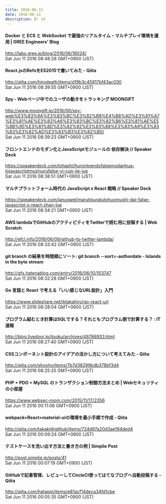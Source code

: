 ```yaml
---
title: 2016-06-11
date: 2016-06-11
description: B! 14
---
```


#### Docker と ECS と WebSocket で最強のリアルタイム・マルチプレイ環境を運用 | GREE Engineers' Blog
http://labs.gree.jp/blog/2016/06/16024/<br>
Sat Jun 11 2016 08:48:28 GMT+0900 (JST)<br>


#### React.jsのRefsをES2015で書いてみた - Qiita
http://qiita.com/hirodeath/items/d19b3c45817bf43ac030<br>
Sat Jun 11 2016 08:39:55 GMT+0900 (JST)<br>


#### Spy - Webページ中でのユーザの動きをトラッキング MOONGIFT
http://www.moongift.jp/2016/06/spy-web%E3%83%9A%E3%83%BC%E3%82%B8%E4%B8%AD%E3%81%A7%E3%81%AE%E3%83%A6%E3%83%BC%E3%82%B6%E3%81%AE%E5%8B%95%E3%81%8D%E3%82%92%E3%83%88%E3%83%A9%E3%83%83%E3%82%AD%E3%83%B3%E3%82%B0/<br>
Sat Jun 11 2016 08:39:23 GMT+0900 (JST)<br>


#### フロントエンドのモダン化とJavaScriptモジュールの 依存解決 // Speaker Deck
https://speakerdeck.com/tohashi/hurontoendofalsemodanhua-tojavascriptmoziyurufalse-yi-cun-jie-jue<br>
Sat Jun 11 2016 08:38:51 GMT+0900 (JST)<br>


#### マルチプラットフォーム時代の JavaScript x React 戦略 // Speaker Deck
https://speakerdeck.com/januswel/marutipuratutohuomushi-dai-false-javascript-x-react-zhan-lue<br>
Sat Jun 11 2016 08:34:21 GMT+0900 (JST)<br>


####                 AWS lambdaでGitHubのアクティビティをTwitterで読む用に投稿する | Web Scratch            
http://efcl.info/2016/06/09/github-to-twitter-lambda/<br>
Sat Jun 11 2016 08:33:42 GMT+0900 (JST)<br>


####  git branch の結果を時間順にソート: git branch --sort=-authordate - Islands in the byte stream
http://gfx.hatenablog.com/entry/2016/06/10/153747<br>
Sat Jun 11 2016 08:32:28 GMT+0900 (JST)<br>


#### Go 言語と React で考える「いい感じなURL設計」入門
https://www.slideshare.net/iktakahiro/go-react-url<br>
Sat Jun 11 2016 08:28:04 GMT+0900 (JST)<br>


#### プログラム組むとき計算はSQLでする？それともプログラム側で計算する？ : IT速報
http://blog.livedoor.jp/itsoku/archives/48786933.html<br>
Sat Jun 11 2016 08:27:40 GMT+0900 (JST)<br>


#### CSSコンポーネント設計のアイデアの活かし方について考えてみた - Qiita
http://qiita.com/shosho/items/7b7d38299bdb378bf3d4<br>
Sat Jun 11 2016 08:25:25 GMT+0900 (JST)<br>


####     PHP + PDO + MySQL のトランザクション制御方法まとめ |     Webセキュリティの小部屋  
https://www.websec-room.com/2015/11/17/2356<br>
Sat Jun 11 2016 00:11:06 GMT+0900 (JST)<br>


#### webpack+React+material-uiの環境を最小手順で作成 - Qiita
http://qiita.com/takaki@github/items/724d97a20d3ae194ded4<br>
Sat Jun 11 2016 00:09:24 GMT+0900 (JST)<br>


#### テストケースを洗い出す方法と書き方の例 | Simplie Post
http://post.simplie.jp/posts/41<br>
Sat Jun 11 2016 00:07:19 GMT+0900 (JST)<br>


#### GitHubで記事管理、レビューしてCircleCI使ってはてなブログへ自動投稿する - Qiita
http://qiita.com/hatappi/items/e81acf14deca34fd1cbe<br>
Sat Jun 11 2016 00:05:35 GMT+0900 (JST)<br>



